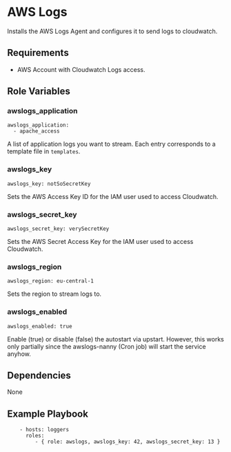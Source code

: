 # AWS Logs

Installs the AWS Logs Agent and configures it to send logs to cloudwatch.

## Requirements

* AWS Account with Cloudwatch Logs access.

## Role Variables

### awslogs_application

```
awslogs_application:
  - apache_access
```

A list of application logs you want to stream. Each entry corresponds to a template file in `templates`.

### awslogs_key

```
awslogs_key: notSoSecretKey
```
Sets the AWS Access Key ID for the IAM user used to access Cloudwatch.

### awslogs_secret_key

```
awslogs_secret_key: verySecretKey
```
Sets the AWS Secret Access Key for the IAM user used to access Cloudwatch.

### awslogs_region

```
awslogs_region: eu-central-1
```
Sets the region to stream logs to.

### awslogs_enabled

```
awslogs_enabled: true
```
Enable (true) or disable (false) the autostart via upstart. However, this works only partially since the awslogs-nanny (Cron job) will start the service anyhow.

## Dependencies

None

## Example Playbook

```
    - hosts: loggers
      roles:
         - { role: awslogs, awslogs_key: 42, awslogs_secret_key: 13 }
```
